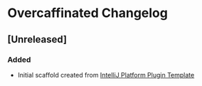 <!-- Keep a Changelog guide -> https://keepachangelog.com -->

# Overcaffinated Changelog

## [Unreleased]
### Added
- Initial scaffold created from [IntelliJ Platform Plugin Template](https://github.com/JetBrains/intellij-platform-plugin-template)
